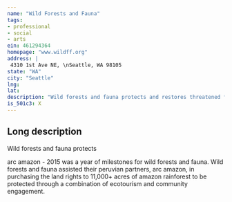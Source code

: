 ```yaml
---
name: "Wild Forests and Fauna"
tags:
- professional
- social
- arts
ein: 461294364
homepage: "www.wildff.org"
address: |
 4310 1st Ave NE, \nSeattle, WA 98105
state: "WA"
city: "Seattle"
lng: 
lat: 
description: "Wild forests and fauna protects and restores threatened forests of global importance through community based projects and local leadership. "
is_501c3: X
---
```


## Long description

Wild forests and fauna protects
  
  arc amazon - 2015 was a year of milestones for wild forests and fauna. Wild forests and fauna assisted their peruvian partners, arc amazon, in purchasing the land rights to 11,000+ acres of amazon rainforest to be protected through a combination of ecotourism and community engagement. 
